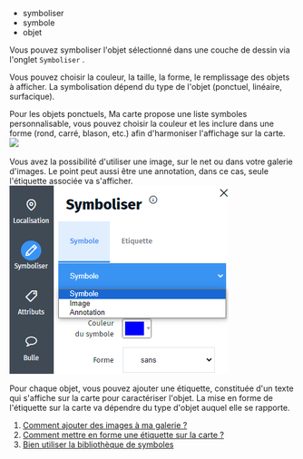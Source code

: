 - symboliser
- symbole
- objet

Vous pouvez symboliser l'objet sélectionné dans une couche de dessin via l'onglet `Symboliser` <i class="fi-pencil colored"></i>.

Vous pouvez choisir la couleur, la taille, la forme, le remplissage des objets à afficher.
La symbolisation dépend du type de l'objet (ponctuel, linéaire, surfacique).


Pour les objets ponctuels, Ma carte propose une liste symboles personnalisable, vous pouvez choisir la couleur et les inclure dans une forme (rond, carré, blason, etc.) afin d'harmoniser l'affichage sur la carte.
![](https://viglino.github.io/Macarte-MI/assets/img/ch2.2-form.png)

Vous avez la possibilité d'utiliser une image, sur le net ou dans votre galerie d'images. Le point peut aussi être une annotation, dans ce cas, seule l'étiquette associée va s'afficher.
![](../../img//symboliser.png)

Pour chaque objet, vous pouvez ajouter une étiquette, constituée d'un texte qui s'affiche sur la carte pour caractériser l'objet.
La mise en forme de l'étiquette sur la carte va dépendre du type d'objet auquel elle se rapporte.

1. [Comment ajouter des images à ma galerie ?](../macarte//Ma_carte_peut-il_héberger_des_images.md)
1. [Comment mettre en forme une étiquette sur la carte ?](./Comment_mettre_en_forme_une_étiquette_sur_la_carte.md)
1. [Bien utiliser la bibliothèque de symboles](./Comment_créer_une_bibliothèque_de_symboles.md)